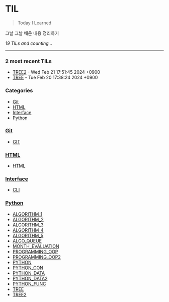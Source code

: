 # TIL
> Today I Learned

그날 그날 배운 내용 정리하기


_19 TILs and counting..._

---

### 2 most recent TILs

- [TREE2](Python/TREE2.md) - Wed Feb 21 17:51:45 2024 +0900
- [TREE](Python/TREE.md) - Tue Feb 20 17:38:24 2024 +0900

### Categories

- [Git](#Git)
- [HTML](#HTML)
- [Interface](#Interface)
- [Python](#Python)

### [Git](#Git)
- [GIT](Git/GIT.md)

### [HTML](#HTML)
- [HTML](HTML/HTML.md)

### [Interface](#Interface)
- [CLI](Interface/CLI.md)

### [Python](#Python)
- [ALGORITHM_1](Python/ALGORITHM_1.md)
- [ALGORITHM_2](Python/ALGORITHM_2.md)
- [ALGORITHM_3](Python/ALGORITHM_3.md)
- [ALGORITHM_4](Python/ALGORITHM_4.md)
- [ALGORITHM_5](Python/ALGORITHM_5.md)
- [ALGO_QUEUE](Python/ALGO_QUEUE.md)
- [MONTH_EVALUATION](Python/MONTH_EVALUATION.md)
- [PROGRAMMING_OOP](Python/PROGRAMMING_OOP.md)
- [PROGRAMMING_OOP2](Python/PROGRAMMING_OOP2.md)
- [PYTHON](Python/PYTHON.md)
- [PYTHON_CON](Python/PYTHON_CON.md)
- [PYTHON_DATA](Python/PYTHON_DATA.md)
- [PYTHON_DATA2](Python/PYTHON_DATA2.md)
- [PYTHON_FUNC](Python/PYTHON_FUNC.md)
- [TREE](Python/TREE.md)
- [TREE2](Python/TREE2.md)

[1]: https://simonwillison.net/2020/Apr/20/self-rewriting-readme/
[2]: https://github.com/jbranchaud/til

